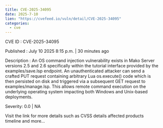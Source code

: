 ```yaml
--- 
title: CVE-2025-34095
date: 2025-7-10
lien: "https://cvefeed.io/vuln/detail/CVE-2025-34095"
categories:
  - cve
---
```


CVE ID : CVE-2025-34095

Published :  July 10
2025
8:15 p.m. | 30 minutes ago

Description : An OS command injection vulnerability exists in Mako Server versions 2.5 and 2.6
specifically within the tutorial interface provided by the examples/save.lsp endpoint. An unauthenticated attacker can send a crafted PUT request containing arbitrary Lua os.execute() code
which is then persisted on disk and triggered via a subsequent GET request to examples/manage.lsp. This allows remote command execution on the underlying operating system
impacting both Windows and Unix-based deployments.

Severity: 0.0 | NA

Visit the link for more details
such as CVSS details
affected products
timeline
and more...
